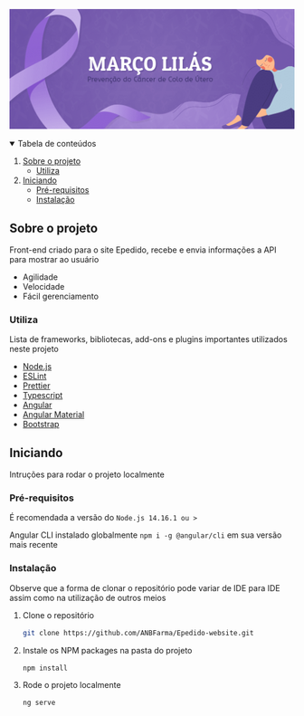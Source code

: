 <p align="center">
  <a>
    <img src="imagem/2.png" alt="Logo">
  </a>



<details open="open">
  <summary>Tabela de conteúdos</summary>
  <ol>
    <li>
      <a href="#Sobre o projeto">Sobre o projeto</a>
      <ul>
        <li><a href="#Utiliza">Utiliza</a></li>
      </ul>
    </li>
    <li>
      <a href="#Iniciando">Iniciando</a>
      <ul>
        <li><a href="#Pré-requisitos">Pré-requisitos</a></li>
        <li><a href="#Instalação">Instalação</a></li>
      </ul>
    </li>
  </ol>
</details>

## Sobre o projeto

Front-end criado para o site Epedido, recebe e envia informações a API para mostrar ao usuário

-   Agilidade
-   Velocidade
-   Fácil gerenciamento

### Utiliza

Lista de frameworks, bibliotecas, add-ons e plugins importantes utilizados neste projeto

-   [Node.js](https://nodejs.org/)
-   [ESLint](https://eslint.org/)
-   [Prettier](https://prettier.io/)
-   [Typescript](https://www.typescriptlang.org/)
-   [Angular](https://angular.io/)
-   [Angular Material](https://material.angular.io/)
-   [Bootstrap](https://getbootstrap.com/)

## Iniciando

Intruções para rodar o projeto localmente

### Pré-requisitos

É recomendada a versão do `Node.js 14.16.1 ou >`

Angular CLI instalado globalmente `npm i -g @angular/cli` em sua versão mais recente 

### Instalação

Observe que a forma de clonar o repositório pode variar de IDE para IDE assim como na utilização de outros meios

1. Clone o repositório
    ```sh
    git clone https://github.com/ANBFarma/Epedido-website.git
    ```
2. Instale os NPM packages na pasta do projeto
    ```sh
    npm install
    ```
3. Rode o projeto localmente
    ```
    ng serve
    ```
